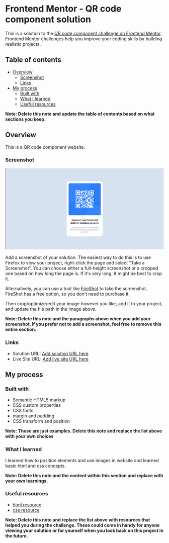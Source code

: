 # Frontend Mentor - QR code component solution

This is a solution to the [QR code component challenge on Frontend Mentor](https://www.frontendmentor.io/challenges/qr-code-component-iux_sIO_H). Frontend Mentor challenges help you improve your coding skills by building realistic projects. 

## Table of contents

- [Overview](#overview)
  - [Screenshot](#screenshot)
  - [Links](#links)
- [My process](#my-process)
  - [Built with](#built-with)
  - [What I learned](#what-i-learned)
  - [Useful resources](#useful-resources)

**Note: Delete this note and update the table of contents based on what sections you keep.**

## Overview

This is a QR code component website.

### Screenshot

![](./solution.png)

Add a screenshot of your solution. The easiest way to do this is to use Firefox to view your project, right-click the page and select "Take a Screenshot". You can choose either a full-height screenshot or a cropped one based on how long the page is. If it's very long, it might be best to crop it.

Alternatively, you can use a tool like [FireShot](https://getfireshot.com/) to take the screenshot. FireShot has a free option, so you don't need to purchase it. 

Then crop/optimize/edit your image however you like, add it to your project, and update the file path in the image above.

**Note: Delete this note and the paragraphs above when you add your screenshot. If you prefer not to add a screenshot, feel free to remove this entire section.**

### Links

- Solution URL: [Add solution URL here](https://your-solution-url.com)
- Live Site URL: [Add live site URL here](https://your-live-site-url.com)

## My process

### Built with

- Semantic HTML5 markup
- CSS custom properties
- CSS fonts
- margin and padding
- CSS transform and position

**Note: These are just examples. Delete this note and replace the list above with your own choices**

### What I learned

I learned how to position elements and use images in website and learned basic html and css concepts.

**Note: Delete this note and the content within this section and replace with your own learnings.**

### Useful resources

- [html resource](https://www.w3schools.com/html/) 
- [css resource](https://www.w3schools.com/css/) 

**Note: Delete this note and replace the list above with resources that helped you during the challenge. These could come in handy for anyone viewing your solution or for yourself when you look back on this project in the future.**

